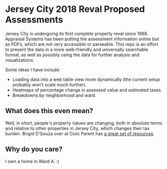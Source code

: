 # Jersey City 2018 Reval Proposed Assessments

Jersey City is undergoing its first complete property reval since 1988. Appraisal Systems has been putting the assessment information online but as PDFs, which are not very accessible or parseable. This repo is an effort to present the data in a more web-friendly and universally searchable format, as well as possibly using the data for further analysis and visualizations.

Some ideas I have include:

* Loading data into a web table view more dynamically (the current setup probably won't scale much further).
* Heatmaps of percentage change in assessed value and estimated taxes.
* Breakdowns by neighborhood and ward.

## What does this even mean?

Well, in short, people's property values are changing, both in absolute terms and relative to other properties in Jersey City, which changes their tax burden. Brigid D'Souza over at Civic Parent has [a great set of resources](https://civicparent.org/jerseycity-revaluation-lets-getcivic/).

## Why do you care?

I own a home in Ward A. :)
